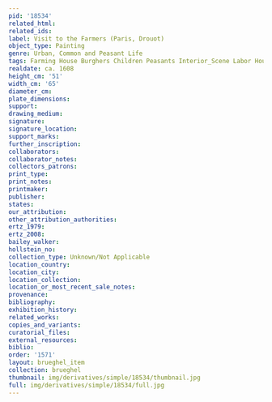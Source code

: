 ```yaml
---
pid: '18534'
related_html: 
related_ids: 
label: Visit to the Farmers (Paris, Drouot)
object_type: Painting
genre: Urban, Common and Peasant Life
tags: Farming House Burghers Children Peasants Interior_Scene Labor Household_items
realdate: ca. 1608
height_cm: '51'
width_cm: '65'
diameter_cm: 
plate_dimensions: 
support: 
drawing_medium: 
signature: 
signature_location: 
support_marks: 
further_inscription: 
collaborators: 
collaborator_notes: 
collectors_patrons: 
print_type: 
print_notes: 
printmaker: 
publisher: 
states: 
our_attribution: 
other_attribution_authorities: 
ertz_1979: 
ertz_2008: 
bailey_walker: 
hollstein_no: 
collection_type: Unknown/Not Applicable
location_country: 
location_city: 
location_collection: 
location_or_most_recent_sale_notes: 
provenance: 
bibliography: 
exhibition_history: 
related_works: 
copies_and_variants: 
curatorial_files: 
external_resources: 
biblio: 
order: '1571'
layout: brueghel_item
collection: brueghel
thumbnail: img/derivatives/simple/18534/thumbnail.jpg
full: img/derivatives/simple/18534/full.jpg
---
```

